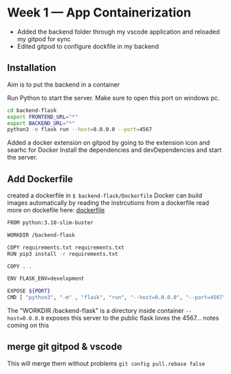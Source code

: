 # Week 1 — App Containerization

- Added the backend folder through my vscode application and reloaded my gitpod for sync
- Edited gitpod to configure dockfile in my backend

## Installation

Aim is to put the backend in a container

Run Python to start the server. Make sure to open this port on windows pc.

```sh
cd backend-flask
export FRONTEND_URL="*"
export BACKEND_URL="*"
python3 -m flask run --host=0.0.0.0 --port=4567
```

Added a docker extension on gitpod by going to the extension icon and searhc for Docker
Install the dependencies and devDependencies and start the server.

## Add Dockerfile

created a dockerfile in `$ backend-flask/Dockerfile`
Docker can build images automatically by reading the instrcutions from a dockerfile
read more on dockefile here: [dockerfile](https://docs.docker.com/engine/reference/builder/)

```sh
FROM python:3.10-slim-buster

WORKDIR /backend-flask

COPY requirements.txt requirements.txt
RUN pip3 install -r requirements.txt

COPY . .

ENV FLASK_ENV=development

EXPOSE ${PORT}
CMD [ "python3", "-m" , "flask", "run", "--host=0.0.0.0", "--port=4567"]
```

The "WORKDIR /backend-flask" is a directory inside container
`--host=0.0.0.0` exposes this server to the public
flask loves the 4567... notes coming on this

## merge git gitpod & vscode

This will merge them without problems
`git config pull.rebase false`
